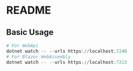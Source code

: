 # README

## Basic Usage

```powershell
# For WebApi
dotnet watch -- --urls https://localhost:7240
# For Blazor WebAssembly
dotnet watch -- --urls https://localhost:7213
```